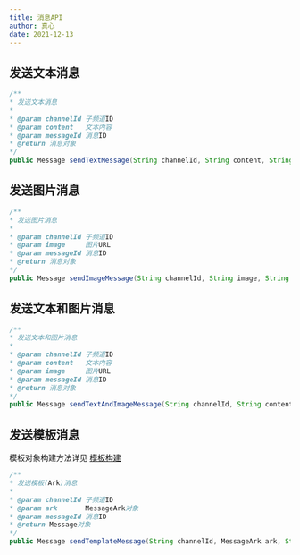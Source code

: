 ```yaml
---
title: 消息API
author: 真心
date: 2021-12-13
---
```


## 发送文本消息

```java
/**
* 发送文本消息
*
* @param channelId 子频道ID
* @param content   文本内容
* @param messageId 消息ID
* @return 消息对象
*/
public Message sendTextMessage(String channelId, String content, String messageId)
```

## 发送图片消息

```java
/**
* 发送图片消息
*
* @param channelId 子频道ID
* @param image     图片URL
* @param messageId 消息ID
* @return 消息对象
*/
public Message sendImageMessage(String channelId, String image, String messageId)
```

## 发送文本和图片消息

```java
/**
* 发送文本和图片消息
*
* @param channelId 子频道ID
* @param content   文本内容
* @param image     图片URL
* @param messageId 消息ID
* @return 消息对象
*/
public Message sendTextAndImageMessage(String channelId, String content, String image, String messageId)
```

## 发送模板消息

模板对象构建方法详见 [模板构建](../advanced/template-builder.md)

```java
/**
* 发送模板(Ark)消息
*
* @param channelId 子频道ID
* @param ark       MessageArk对象
* @param messageId 消息ID
* @return Message对象
*/
public Message sendTemplateMessage(String channelId, MessageArk ark, String messageId)
```